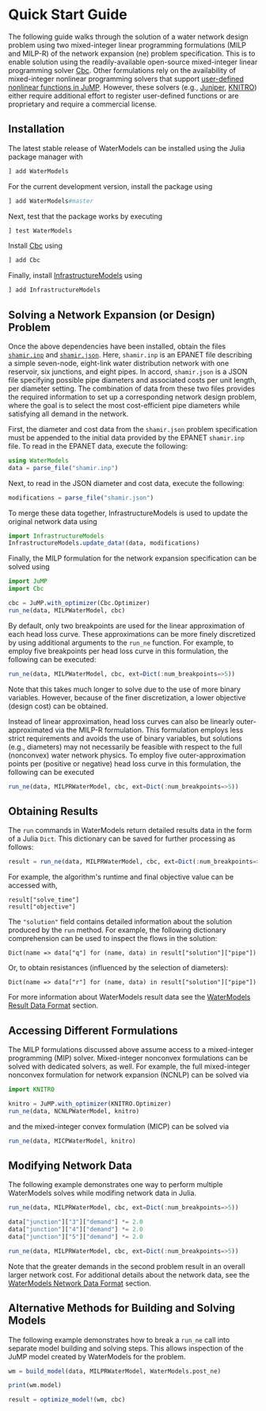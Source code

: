 # Quick Start Guide
The following guide walks through the solution of a water network design problem using two mixed-integer linear programming formulations (MILP and MILP-R) of the network expansion (ne) problem specification.
This is to enable solution using the readily-available open-source mixed-integer linear programming solver [Cbc](https://github.com/JuliaOpt/Cbc.jl).
Other formulations rely on the availability of mixed-integer nonlinear programming solvers that support [user-defined nonlinear functions in JuMP](http://www.juliaopt.org/JuMP.jl/dev/nlp/#User-defined-Functions-1).
However, these solvers (e.g., [Juniper](https://github.com/lanl-ansi/Juniper.jl), [KNITRO](https://github.com/JuliaOpt/KNITRO.jl)) either require additional effort to register user-defined functions or are proprietary and require a commercial license.

## Installation
The latest stable release of WaterModels can be installed using the Julia package manager with
```julia
] add WaterModels
```

For the current development version, install the package using
```julia
] add WaterModels#master
```

Next, test that the package works by executing
```julia
] test WaterModels
```

Install [Cbc](https://github.com/JuliaOpt/Cbc.jl) using
```julia
] add Cbc
```

Finally, install [InfrastructureModels](https://github.com/lanl-ansi/InfrastructureModels.jl) using
```julia
] add InfrastructureModels
```

## Solving a Network Expansion (or Design) Problem
Once the above dependencies have been installed, obtain the files [`shamir.inp`](https://raw.githubusercontent.com/lanl-ansi/WaterModels.jl/master/test/data/epanet/shamir.inp) and [`shamir.json`](https://raw.githubusercontent.com/lanl-ansi/WaterModels.jl/master/test/data/json/shamir.json).
Here, `shamir.inp` is an EPANET file describing a simple seven-node, eight-link water distribution network with one reservoir, six junctions, and eight pipes.
In accord, `shamir.json` is a JSON file specifying possible pipe diameters and associated costs per unit length, per diameter setting.
The combination of data from these two files provides the required information to set up a corresponding network design problem, where the goal is to select the most cost-efficient pipe diameters while satisfying all demand in the network.

First, the diameter and cost data from the `shamir.json` problem specification must be appended to the initial data provided by the EPANET `shamir.inp` file.
To read in the EPANET data, execute the following:

```julia
using WaterModels
data = parse_file("shamir.inp")
```

Next, to read in the JSON diameter and cost data, execute the following:
```julia
modifications = parse_file("shamir.json")
```

To merge these data together, InfrastructureModels is used to update the original network data using
```julia
import InfrastructureModels
InfrastructureModels.update_data!(data, modifications)
```

Finally, the MILP formulation for the network expansion specification can be solved using
```julia
import JuMP
import Cbc

cbc = JuMP.with_optimizer(Cbc.Optimizer)
run_ne(data, MILPWaterModel, cbc)
```

By default, only two breakpoints are used for the linear approximation of each head loss curve.
These approximations can be more finely discretized by using additional arguments to the `run_ne` function.
For example, to employ five breakpoints per head loss curve in this formulation, the following can be executed:
```julia
run_ne(data, MILPWaterModel, cbc, ext=Dict(:num_breakpoints=>5))
```
Note that this takes much longer to solve due to the use of more binary variables.
However, because of the finer discretization, a lower objective (design cost) can be obtained.

Instead of linear approximation, head loss curves can also be linearly outer-approximated via the MILP-R formulation.
This formulation employs less strict requirements and avoids the use of binary variables, but solutions (e.g., diameters) may not necessarily be feasible with respect to the full (nonconvex) water network physics.
To employ five outer-approximation points per (positive or negative) head loss curve in this formulation, the following can be executed
```julia
run_ne(data, MILPRWaterModel, cbc, ext=Dict(:num_breakpoints=>5))
```

## Obtaining Results
The `run` commands in WaterModels return detailed results data in the form of a Julia `Dict`.
This dictionary can be saved for further processing as follows:
```julia
result = run_ne(data, MILPRWaterModel, cbc, ext=Dict(:num_breakpoints=>5))
```

For example, the algorithm's runtime and final objective value can be accessed with,
```
result["solve_time"]
result["objective"]
```

The `"solution"` field contains detailed information about the solution produced by the `run` method.
For example, the following dictionary comprehension can be used to inspect the flows in the solution:
```
Dict(name => data["q"] for (name, data) in result["solution"]["pipe"])
```
Or, to obtain resistances (influenced by the selection of diameters):
```
Dict(name => data["r"] for (name, data) in result["solution"]["pipe"])
```

For more information about WaterModels result data see the [WaterModels Result Data Format](@ref) section.

## Accessing Different Formulations
The MILP formulations discussed above assume access to a mixed-integer programming (MIP) solver.
Mixed-integer nonconvex formulations can be solved with dedicated solvers, as well.
For example, the full mixed-integer nonconvex formulation for network expansion (NCNLP) can be solved via
```julia
import KNITRO

knitro = JuMP.with_optimizer(KNITRO.Optimizer)
run_ne(data, NCNLPWaterModel, knitro)
```
and the mixed-integer convex formulation (MICP) can be solved via

```julia
run_ne(data, MICPWaterModel, knitro)
```

## Modifying Network Data
The following example demonstrates one way to perform multiple WaterModels solves while modifing network data in Julia.
```julia
run_ne(data, MILPRWaterModel, cbc, ext=Dict(:num_breakpoints=>5))

data["junction"]["3"]["demand"] *= 2.0
data["junction"]["4"]["demand"] *= 2.0
data["junction"]["5"]["demand"] *= 2.0

run_ne(data, MILPRWaterModel, cbc, ext=Dict(:num_breakpoints=>5))
```
Note that the greater demands in the second problem result in an overall larger network cost.
For additional details about the network data, see the [WaterModels Network Data Format](@ref) section.

## Alternative Methods for Building and Solving Models
The following example demonstrates how to break a `run_ne` call into separate model building and solving steps.
This allows inspection of the JuMP model created by WaterModels for the problem.
```julia
wm = build_model(data, MILPRWaterModel, WaterModels.post_ne)

print(wm.model)

result = optimize_model!(wm, cbc)
```
